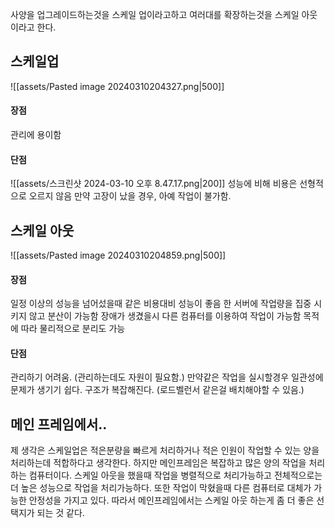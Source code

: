 
사양을 업그레이드하는것을 스케일 업이라고하고
여러대를 확장하는것을 스케일 아웃이라고 한다.

## 스케일업
![[assets/Pasted image 20240310204327.png|500]]
#### 장점
관리에 용이함

#### 단점
![[assets/스크린샷 2024-03-10 오후 8.47.17.png|200]]
성능에 비해 비용은 선형적으로 오르지 않음
만약 고장이 났을 경우, 아예 작업이 불가함.

## 스케일 아웃
![[assets/Pasted image 20240310204859.png|500]]
#### 장점
일정 이상의 성능을 넘어섰을때 같은 비용대비 성능이 좋음
한 서버에 작업량을 집중 시키지 않고 분산이 가능함
장애가 생겼을시 다른 컴퓨터를 이용하여 작업이 가능함
목적에 따라 물리적으로 분리도 가능

#### 단점
관리하기 어려움. (관리하는데도 자원이 필요함.)
만약같은 작업을 실시할경우 일관성에 문제가 생기기 쉽다.
구조가 복잡해진다. (로드벨런서 같은걸 배치해야할 수 있음.)

## 메인 프레임에서..
제 생각은 스케일업은 적은분량을 빠르게 처리하거나 적은 인원이 작업할 수 있는 양을 처리하는데 적합하다고 생각한다. 하지만 메인프레임은 복잡하고 많은 양의 작업을 처리하는 컴퓨터이다. 
스케일 아웃을 했을때 작업을 병렬적으로 처리가능하고 전체적으로는 더 높은 성능으로 작업을 처리가능하다. 또한 작업이 막혔을때 다른 컴퓨터로 대체가 가능한 안정성을 가지고 있다. 따라서 메인프레임에서는 스케일 아웃 하는게 좀 더 좋은 선택지가 되는 것 같다.